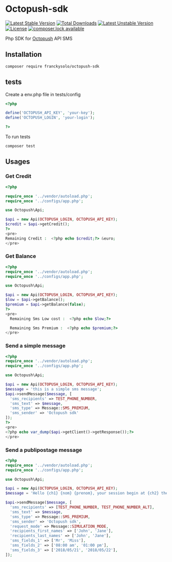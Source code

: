 # Octopush-sdk

[![Latest Stable Version](https://poser.pugx.org/franckysolo/octopush-sdk/version)](https://packagist.org/franckysolo/octopush-sdk)
[![Total Downloads](https://poser.pugx.org/franckysolo/octopush-sdk/downloads)](https://packagist.org/packages/franckysolo/octopush-sdk)
[![Latest Unstable Version](https://poser.pugx.org/franckysolo/octopush-sdk/v/unstable)](//packagist.org/packages/franckysolo/octopush-sdk)
[![License](https://poser.pugx.org/franckysolo/octopush-sdk/license)](https://packagist.org/packages/franckysolo/octopush-sdk)
[![composer.lock available](https://poser.pugx.org/franckysolo/octopush-sdk/composerlock)](https://packagist.org/packages/franckysolo/octopush-sdk)

Php SDK for [Octopush](http://www.octopush.com/) API SMS

## Installation

```
composer require franckysolo/octopush-sdk
```

## tests

Create a env.php file in tests/config

```php
<?php

define('OCTOPUSH_API_KEY', 'your-key');
define('OCTOPUSH_LOGIN', 'your-login');

?>

```

To run tests

```
composer test
```

## Usages


### Get Credit

```php
<?php

require_once '../vendor/autoload.php';
require_once '../configs/app.php';

use Octopush\Api;

$api = new Api(OCTOPUSH_LOGIN, OCTOPUSH_API_KEY);
$credit = $api->getCredit();
?>
<pre>
Remaining Credit :  <?php echo $credit;?> &euro;
</pre>

```

### Get Balance

```php
<?php
require_once '../vendor/autoload.php';
require_once '../configs/app.php';

use Octopush\Api;

$api = new Api(OCTOPUSH_LOGIN, OCTOPUSH_API_KEY);
$low = $api->getBalance();
$premium = $api->getBalance(false);
?>
<pre>
  Remaining Sms Low cost :  <?php echo $low;?>

  Remaining Sms Premium :  <?php echo $premium;?>
</pre>

```

### Send a simple message

```php
<?php
require_once '../vendor/autoload.php';
require_once '../configs/app.php';

use Octopush\Api;

$api = new Api(OCTOPUSH_LOGIN, OCTOPUSH_API_KEY);
$message = 'this is a simple sms message';
$api->sendMessage($message, [
  'sms_recipients' => TEST_PHONE_NUMBER,
  'sms_text' => $message,
  'sms_type' => Message::SMS_PREMIUM,
  'sms_sender' => 'Octopush sdk'
]);
?>
<pre>
<?php echo var_dump($api->getClient()->getResponse());?>
</pre>

```

### Send a publipostage message

```php
<?php
require_once '../vendor/autoload.php';
require_once '../configs/app.php';

use Octopush\Api;

$api = new Api(OCTOPUSH_LOGIN, OCTOPUSH_API_KEY);
$message = 'Hello {ch1} {nom} {prenom}, your session begin at {ch2} the {ch3}';

$api->sendMessage($message, [
  'sms_recipients' => [TEST_PHONE_NUMBER, TEST_PHONE_NUMBER_ALT],
  'sms_text' => $message,
  'sms_type' => Message::SMS_PREMIUM,
  'sms_sender' => 'Octopush sdk',
  'request_mode' => Message::SIMULATION_MODE,
  'recipients_first_names' => ['John', 'Jane'],
  'recipients_last_names' => ['John', 'Jane'],
  'sms_fields_1' => ['Mr', 'Miss'],
  'sms_fields_2' => ['08:00 am', '01:00 pm'],
  'sms_fields_3' => ['2018/05/21', '2018/05/22'],
]);

```
